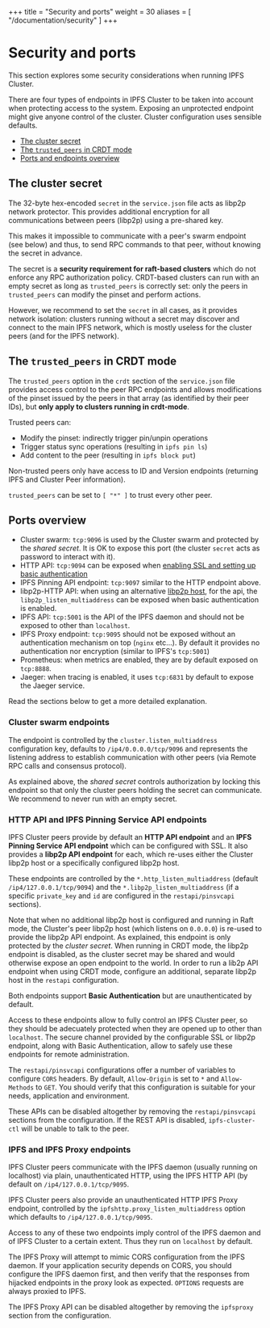 +++
title = "Security and ports"
weight = 30
aliases = [
    "/documentation/security"
]
+++

# Security and ports

This section explores some security considerations when running IPFS Cluster.

There are four types of endpoints in IPFS Cluster to be taken into account when protecting access to the system. Exposing an unprotected endpoint might give anyone control of the cluster. Cluster configuration uses sensible defaults.

* [The cluster secret](#the-cluster-secret)
* [The `trusted_peers` in CRDT mode](#the-trusted-peers-in-crdt-mode)
* [Ports and endpoints overview](#ports-overview)

## The cluster secret

The 32-byte hex-encoded `secret` in the `service.json` file acts as libp2p network protector. This provides additional encryption for all communications between peers (libp2p) using a pre-shared key.

This makes it impossible to communicate with a peer's swarm endpoint (see below) and thus, to send RPC commands to that peer, without knowing the secret in advance.

The secret is a **security requirement for raft-based clusters** which do not enforce any RPC authorization policy. CRDT-based clusters can run with an empty secret as long as `trusted_peers` is correctly set: only the peers in `trusted_peers` can modify the pinset and perform actions.

However, we recommend to set the `secret` in all cases, as it provides network isolation: clusters running without a secret may discover and connect to the main IPFS network, which is mostly useless for the cluster peers (and for the IPFS network).

## The `trusted_peers` in CRDT mode

The `trusted_peers` option in the `crdt` section of the `service.json` file provides access control to the peer RPC endpoints and allows modifications of the pinset issued by the peers in that array (as identified by their peer IDs), but **only apply to clusters running in crdt-mode**.

Trusted peers can:

* Modify the pinset: indirectly trigger pin/unpin operations
* Trigger status sync operations (resulting in `ipfs pin ls`)
* Add content to the peer (resulting in `ipfs block put`)

Non-trusted peers only have access to ID and Version endpoints (returning IPFS and Cluster Peer information).

<div class="tipbox tip"><code>trusted_peers</code> can be set to <code>[ "*" ]</code> to trust every other peer.</div>

## Ports overview

  * Cluster swarm: `tcp:9096` is used by the Cluster swarm and protected by the *shared secret*. It is OK to expose this port (the cluster `secret` acts as password to interact with it).
  * HTTP API: `tcp:9094` can be exposed when [enabling SSL and setting up basic authentication](/documentation/reference/configuration/#restapi)
  * IPFS Pinning API endpoint: `tcp:9097` similar to the HTTP endpoint above.
  * libp2p-HTTP API: when using an alternative [libp2p host](/documentation/reference/configuration/#restapi), for the api, the `libp2p_listen_multiaddress` can be exposed when basic authentication is enabled.
  * IPFS API: `tcp:5001` is the API of the IPFS daemon and should not be exposed to other than `localhost`.
  * IPFS Proxy endpoint: `tcp:9095` should not be exposed without an authentication mechanism on top (`nginx` etc...). By default it provides no authentication nor encryption (similar to IPFS's `tcp:5001`)
  * Prometheus: when metrics are enabled, they are by default exposed on `tcp:8888`.
  * Jaeger: when tracing is enabled, it uses `tcp:6831` by default to expose the Jaeger service.

Read the sections below to get a more detailed explanation.

### Cluster swarm endpoints

The endpoint is controlled by the `cluster.listen_multiaddress` configuration key, defaults to `/ip4/0.0.0.0/tcp/9096` and represents the listening address to establish communication with other peers (via Remote RPC calls and consensus protocol).

As explained above, the *shared secret* controls authorization by locking this endpoint so that only the cluster peers holding the secret can communicate. We recommend to never run with an empty secret.

### HTTP API and IPFS Pinning Service API endpoints

IPFS Cluster peers provide by default an **HTTP API endpoint** and an **IPFS Pinning Service API endpoint** which can be configured with SSL. It also provides a **libp2p API endpoint** for each, which re-uses either the Cluster libp2p host or a specifically configured libp2p host.

These endpoints are controlled by the `*.http_listen_multiaddress` (default `/ip4/127.0.0.1/tcp/9094`) and the `*.libp2p_listen_multiaddress` (if a specific `private_key` and `id` are configured in the `restapi/pinsvcapi` sections).

Note that when no additional libp2p host is configured and running in Raft mode, the Cluster's peer libp2p host (which listens on `0.0.0.0`) is re-used to provide the libp2p API endpoint. As explained, this endpoint is only protected by the *cluster secret*. When running in CRDT mode, the libp2p endpoint is disabled, as the cluster secret may be shared and would otherwise expose an open endpoint to the world. In order to run a lib2p API endpoint when using CRDT mode, configure an additional, separate libp2p host in the `restapi` configuration.

Both endpoints support **Basic Authentication** but are unauthenticated by default.

Access to these endpoints allow to fully control an IPFS Cluster peer, so they should be adecuately protected when they are opened up to other than `localhost`. The secure channel provided by the configurable SSL or libp2p endpoint, along with Basic Authentication, allow to safely use these endpoints for remote administration.

The `restapi/pinsvcapi` configurations offer a number of variables to configure `CORS` headers. By default, `Allow-Origin` is set to `*` and `Allow-Methods` to `GET`. You should verify that this configuration is suitable for your needs, application and environment.

These APIs can be disabled altogether by removing the `restapi/pinsvcapi` sections from the configuration. If the REST API is disabled, `ipfs-cluster-ctl` will be unable to talk to the peer.

### IPFS and IPFS Proxy endpoints

IPFS Cluster peers communicate with the IPFS daemon (usually running on localhost) via plain, unauthenticated HTTP, using the IPFS HTTP API (by default on `/ip4/127.0.0.1/tcp/9095`.

IPFS Cluster peers also provide an unauthenticated HTTP IPFS Proxy endpoint, controlled by the `ipfshttp.proxy_listen_multiaddress` option which defaults to `/ip4/127.0.0.1/tcp/9095`.

Access to any of these two endpoints imply control of the IPFS daemon and of IPFS Cluster to a certain extent. Thus they run on `localhost` by default.

The IPFS Proxy will attempt to mimic CORS configuration from the IPFS daemon. If your application security depends on CORS, you should configure the IPFS daemon first, and then verify that the responses from hijacked endpoints in the proxy look as expected. `OPTIONS` requests are always proxied to IPFS.

The IPFS Proxy API can be disabled altogether by removing the `ipfsproxy` section from the configuration.
